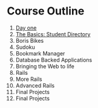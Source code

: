 # Course Outline

1. [Day one](https://github.com/makersacademy/course/blob/master/day_one.md)
2. [The Basics: Student Directory](https://github.com/makersacademy/course/blob/master/student_directory.md)
3. Boris Bikes
4. Sudoku
5. Bookmark Manager
6. Database Backed Applications
7. Bringing the Web to life
8. Rails
9. More Rails
10. Advanced Rails
11. Final Projects
12. Final Projects